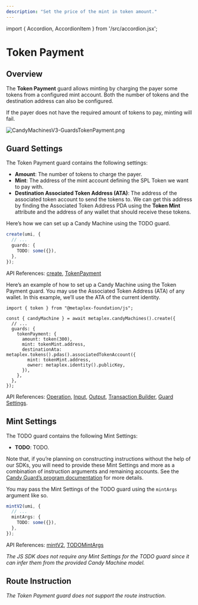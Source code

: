 ```yaml
---
description: "Set the price of the mint in token amount."
---
```


import { Accordion, AccordionItem } from '/src/accordion.jsx';

# Token Payment

## Overview

The **Token Payment** guard allows minting by charging the payer some tokens from a configured mint account. Both the number of tokens and the destination address can also be configured.

If the payer does not have the required amount of tokens to pay, minting will fail.

![CandyMachinesV3-GuardsTokenPayment.png](/assets/candy-machine-v3/CandyMachinesV3-GuardsTokenPayment.png#radius)

## Guard Settings

The Token Payment guard contains the following settings:

- **Amount**: The number of tokens to charge the payer.
- **Mint**: The address of the mint account defining the SPL Token we want to pay with.
- **Destination Associated Token Address (ATA)**: The address of the associated token account to send the tokens to. We can get this address by finding the Associated Token Address PDA using the **Token Mint** attribute and the address of any wallet that should receive these tokens.

<Accordion>
<AccordionItem title="JavaScript — Umi library (recommended)" open={true}>
<div className="accordion-item-padding">

Here’s how we can set up a Candy Machine using the TODO guard.

```ts
create(umi, {
  // ...
  guards: {
    TODO: some({}),
  },
});
```

API References: [create](https://mpl-candy-machine-js-docs.vercel.app/functions/create.html), [TokenPayment](https://mpl-candy-machine-js-docs.vercel.app/types/TokenPaymentArgs.html)

</div>
</AccordionItem>
<AccordionItem title="JavaScript — SDK">
<div className="accordion-item-padding">

Here’s an example of how to set up a Candy Machine using the Token Payment guard. You may use the Associated Token Address (ATA) of any wallet. In this example, we’ll use the ATA of the current identity.

```tsx
import { token } from "@metaplex-foundation/js";

const { candyMachine } = await metaplex.candyMachines().create({
  // ...
  guards: {
    tokenPayment: {
      amount: token(300),
      mint: tokenMint.address,
      destinationAta: metaplex.tokens().pdas().associatedTokenAccount({
        mint: tokenMint.address,
        owner: metaplex.identity().publicKey,
      }),
    },
  },
});
```

API References: [Operation](https://metaplex-foundation.github.io/js/classes/js.CandyMachineClient.html#create), [Input](https://metaplex-foundation.github.io/js/types/js.CreateCandyMachineInput.html), [Output](https://metaplex-foundation.github.io/js/types/js.CreateCandyMachineOutput.html), [Transaction Builder](https://metaplex-foundation.github.io/js/classes/js.CandyMachineBuildersClient.html#create), [Guard Settings](https://metaplex-foundation.github.io/js/types/js.TokenPaymentGuardSettings.html).

</div>
</AccordionItem>
</Accordion>

## Mint Settings

The TODO guard contains the following Mint Settings:

- **TODO**: TODO.

Note that, if you’re planning on constructing instructions without the help of our SDKs, you will need to provide these Mint Settings and more as a combination of instruction arguments and remaining accounts. See the [Candy Guard’s program documentation](https://github.com/metaplex-foundation/mpl-candy-machine/tree/main/programs/candy-guard#tokenpayment) for more details.

<Accordion>
<AccordionItem title="JavaScript — Umi library (recommended)" open={true}>
<div className="accordion-item-padding">

You may pass the Mint Settings of the TODO guard using the `mintArgs` argument like so.

```ts
mintV2(umi, {
  // ...
  mintArgs: {
    TODO: some({}),
  },
});
```

API References: [mintV2](https://mpl-candy-machine-js-docs.vercel.app/functions/mintV2.html), [TODOMintArgs](https://mpl-candy-machine-js-docs.vercel.app/types/TODOMintArgs.html)

</div>
</AccordionItem>
<AccordionItem title="JavaScript — SDK">
<div className="accordion-item-padding">

_The JS SDK does not require any Mint Settings for the TODO guard since it can infer them from the provided Candy Machine model._

</div>
</AccordionItem>
</Accordion>

## Route Instruction

_The Token Payment guard does not support the route instruction._
